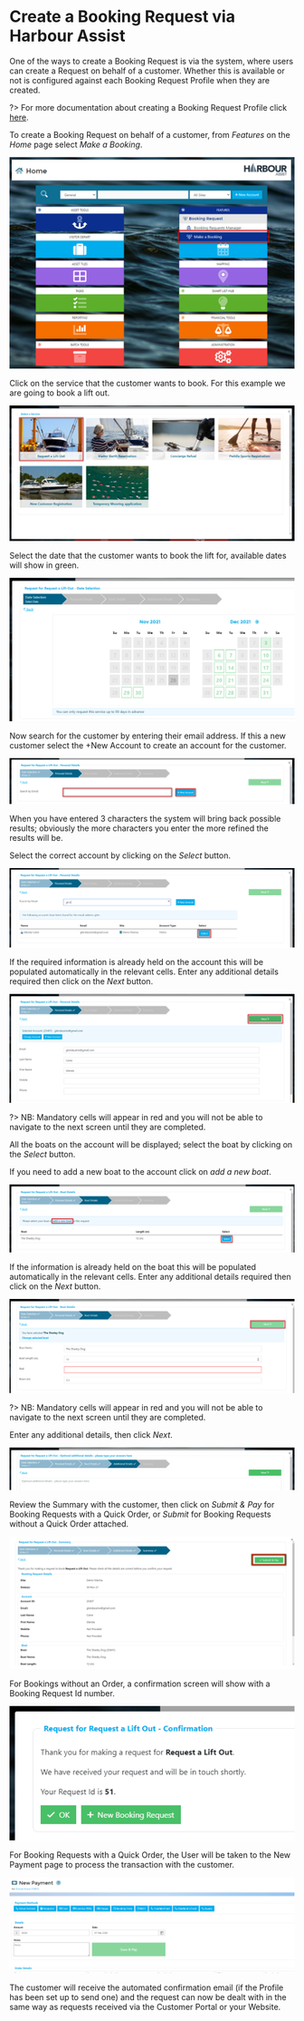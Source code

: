 # Create a Booking Request via Harbour Assist

One of the ways to create a Booking Request is via the system, where users can create a Request on behalf of a customer.  Whether this is available or not is configured against each Booking Request Profile when they are created.

?> For more documentation about creating a Booking Request Profile click [here](BookingRequests/CreatingProfile.md).

To create a Booking Request on behalf of a customer, from *Features* on the *Home* page select *Make a Booking*.

![image-20211125155058555](image-20211125155058555.png)

Click on the service that the customer wants to book.  For this example we are going to book a lift out.

![image-20211125155331165](image-20211125155331165.png)

Select the date that the customer wants to book the lift for, available dates will show in green.

![image-20211125155538982](image-20211125155538982.png)

Now search for the customer by entering their email address.  If this a new customer select the +New Account to create an account for the customer.

![image-20211125155713045](image-20211125155713045.png)

When you have entered 3 characters the system will bring back possible results; obviously the more characters you enter the more refined the results will be.

Select the correct account by clicking on the *Select* button.

![image-20211125160021663](image-20211125160021663.png)

If the required information is already held on the account this will be populated automatically in the relevant cells.  Enter any additional details required then click on the *Next* button.

![image-20211125160826114](image-20211125160826114.png)

?> NB: Mandatory cells will appear in red and you will not be able to navigate to the next screen until they are completed.

All the boats on the account will be displayed; select the boat by clicking on the *Select* button.

If you need to add a new boat to the account click on *add a new boat*.

![image-20211125161353113](image-20211125161353113.png)

If the information is already held on the boat this will be populated automatically in the relevant cells.  Enter any additional details required then click on the *Next* button.

![image-20211125161808061](image-20211125161808061.png)

?> NB: Mandatory cells will appear in red and you will not be able to navigate to the next screen until they are completed.

Enter any additional details, then click *Next*.

![image-20211125161928901](image-20211125161928901.png)

Review the Summary with the customer, then click on *Submit & Pay* for Booking Requests with a Quick Order, or *Submit* for Booking Requests without a Quick Order attached.

![image-20230207145622784](image-20230207145622784.png)

For Bookings without an Order, a confirmation screen will show with a Booking Request Id number.

![image-20211125162156229](image-20211125162156229.png)

For Booking Requests with a Quick Order, the User will be taken to the New Payment page to process the transaction with the customer.

![image-20230207150640058](image-20230207150640058.png)

The customer will receive the automated confirmation email (if the Profile has been set up to send one) and the request can now be dealt with in the same way as requests received via the Customer Portal or your Website.

